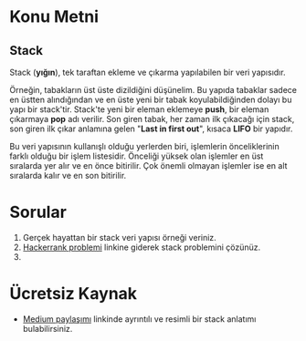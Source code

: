 # Konu Metni

## Stack

Stack (**yığın**), tek taraftan ekleme ve çıkarma yapılabilen bir veri yapısıdır. 

Örneğin, tabakların üst üste dizildiğini düşünelim. Bu yapıda tabaklar sadece en üstten alındığından ve en üste yeni bir tabak koyulabildiğinden dolayı bu yapı bir stack'tir. Stack'te yeni bir eleman eklemeye **push**, bir eleman çıkarmaya **pop** adı verilir. Son giren tabak, her zaman ilk çıkacağı için stack, son giren ilk çıkar anlamına gelen "**Last in first out**", kısaca **LIFO** bir yapıdır.

Bu veri yapısının kullanışlı olduğu yerlerden biri, işlemlerin önceliklerinin farklı olduğu bir işlem listesidir. Önceliği yüksek olan işlemler en üst sıralarda yer alır ve en önce bitirilir. Çok önemli olmayan işlemler ise en alt sıralarda kalır ve en son bitirilir.

# Sorular

1. Gerçek hayattan bir stack veri yapısı örneği veriniz.
2. [Hackerrank problemi](https://www.hackerrank.com/challenges/maximum-element/problem) linkine giderek stack problemini çözünüz.
3. 



# Ücretsiz Kaynak

* [Medium paylaşımı](https://medium.com/@tolgahan.cepel/do%C4%9Frusal-veri-yap%C4%B1lar%C4%B1-3-y%C4%B1%C4%9F%C4%B1t-stack-6c5db18ee934) linkinde ayrıntılı ve resimli bir stack anlatımı bulabilirsiniz.

